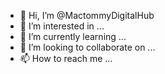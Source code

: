 - 👋 Hi, I’m @MactommyDigitalHub
- 👀 I’m interested in ...
- 🌱 I’m currently learning ...
- 💞️ I’m looking to collaborate on ...
- 📫 How to reach me ...

<!---
MactommyDigitalHub/MactommyDigitalHub is a ✨ special ✨ repository because its `README.md` (this file) appears on your GitHub profile.
You can click the Preview link to take a look at your changes.
--->
